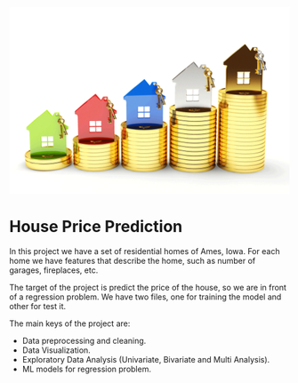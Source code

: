 ![plot](./House-prices-lead.gif)

#  House Price Prediction

In this project we have a set of residential homes of Ames, Iowa. For each home we have features that describe the home, such as number of garages, fireplaces, etc.


The target of the project is predict the price of the house, so we are in front of a regression problem. We have two files, one for training the model and other for test it.


The main keys of the project are:
* Data preprocessing and cleaning.
* Data Visualization.
* Exploratory Data Analysis (Univariate, Bivariate and Multi Analysis).
* ML models for regression problem.